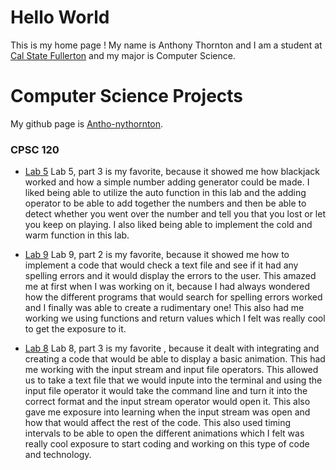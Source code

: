 # Hello World
This is my home page ! My name is Anthony Thornton and I am a student at [Cal State Fullerton](http://www.fullerton.edu/) and my major is Computer Science.

# Computer Science Projects 
My github page is [Antho-nythornton](https://github.com/Antho-nythornton).

### CPSC 120 

* [Lab 5](https://github.com/cpsc-pilot-fall-2022/cpsc-120-lab-05-sam-n-and-anthony-t)
Lab 5, part 3 is my favorite, because it showed me how blackjack worked and how a simple number adding generator could be made. I liked being able to utilize the auto function in this lab and the adding operator to be able to add together the numbers and then be able to detect whether you went over the number and tell you that you lost or let you keep on playing. I also liked being able to implement the cold and warm function in this lab. 

* [Lab 9](https://github.com/cpsc-pilot-fall-2022/cpsc-120-lab-09-anthonyt2)
Lab 9, part 2 is my favorite, because it showed me how to implement a code that would check a text file and see if it had any spelling errors and it would display the errors to the user. This amazed me at first when I was working on it, because I had always wondered how the different programs that would search for spelling errors worked and I finally was able to create a rudimentary one! This also had me working we using functions and return values which I felt was really cool to get the exposure to it. 

* [Lab 8](https://github.com/cpsc-pilot-fall-2022/cpsc-120-lab-08-anthonyt)
Lab 8, part 3 is my favorite , because it dealt with integrating and creating a code that would be able to display a basic animation. This had me working with the input stream and input file operators. This allowed us to take a text file that we would inpute into the terminal and using the input file operator it would take the command line and turn it into the correct format and the input stream operator would open it. This also gave me exposure into learning when the input stream was open and how that would affect the rest of the code. This also used timing intervals to be able to open the different animations which I felt was really cool exposure to start coding and working on this type of code and technology. 
